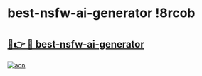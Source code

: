 # best-nsfw-ai-generator !8rcob

# <h2><a href="https://7q7xtb.esa.edu.pl?title=best-nsfw-ai-generator&ref=8rcob">🔗👉 🔴 best-nsfw-ai-generator</a></h2>

[![acn](https://github.com/user-attachments/assets/0f9c940e-d8b0-45ae-aac7-cd30a18b3e1c)](https://7q7xtb.esa.edu.pl?title=best-nsfw-ai-generator&ref=8rcob)

